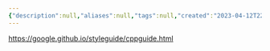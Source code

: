 ```yaml
---
{"description":null,"aliases":null,"tags":null,"created":"2023-04-12T22:48:58","updated":"2023-07-15T21:33:04","title":"google coding conventions","dg-publish":true,"permalink":"/docs/google coding conventions/","dgPassFrontmatter":true}
---
```


https://google.github.io/styleguide/cppguide.html
